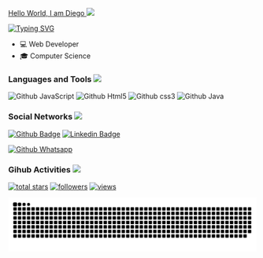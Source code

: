 <a href="]https://www.linkedin.com/in/diego-alves-santana-0720b317a">Hello World, I am Diego  <img src="https://media.giphy.com/media/f9jQLaKJJl6dL0AmmZ/giphy.gif" width="30px"><a/>

[![Typing SVG](https://readme-typing-svg.herokuapp.com?color=%2336BCF7&vCenter=true&lines=My+name+is+Diego%2C+I+am+22+years+old+)](https://github.com/DALSantana/DALSantana/) </h3>



- 💻 Web Developer
- :mortar_board: Computer Science

### Languages and Tools <img src="https://media2.giphy.com/media/u2pmTWUi0MXjyrMaVj/giphy.gif?cid=790b761187ebdb17f9f0e7fa2b0f31a5e3b5b8a4f5a2db0c&rid=giphy.gif&ct=g" width="50px">
![Github JavaScript](https://img.shields.io/badge/JavaScript-F7DF1E?style=style=flat-square&logo=javascript&logoColor=black)
![Github Html5](https://img.shields.io/badge/HTML5-E34F26?style=style=flat-square&logo=html5&logoColor=white)
![Github css3](https://img.shields.io/badge/CSS3-1572B6?style=style=flat-square&logo=css3&logoColor=white)
![Github Java](https://img.shields.io/badge/Java-FF0000?style=style=flat-square&logo=java&logoColor=white)


### Social Networks <img src="https://media.giphy.com/media/fvT2uzkzsSWmmkvl5g/giphy.gif" width="10px">
[![Github Badge](https://img.shields.io/badge/-Github-000?style=flat-square&logo=Github&logoColor=white&link=https://github.com/DALSantana)](https://github.com/DAlSantana)
[![Linkedin Badge](https://img.shields.io/badge/-LinkedIn-blue?style=flat-square&logo=Linkedin&logoColor=white&link=https://www.linkedin.com/in/idavisilveira/)](https://www.linkedin.com/in/diego-alves-santana-0720b317a)

[![Github Whatsapp](https://img.shields.io/badge/whatsapp-00FA9A?style=flat-square&l&logo=whatsapp&logoColor=white&link=https://murilo-farias.netlify.app/)](https://api.whatsapp.com/send?phone=5511985699227)


### Gihub Activities <img src="https://media.giphy.com/media/fvT2uzkzsSWmmkvl5g/giphy.gif" width="10px">
  
<p align="left">
  <a href="https://github.com/unordestino?tab=repositories&sort=stargazers">
    <img alt="total stars" title="Total stars on GitHub" src="https://custom-icon-badges.herokuapp.com/badge/dynamic/json?logo=star&color=55960c&labelColor=488207&label=Stars&style=for-the-badge&query=%24.stars&url=https://api.github-star-counter.workers.dev/user/unordestino"  width="90px"/></a>
  <a href="https://github.com/DALSantana?tab=followers">
    <img alt="followers" title="Follow me on Github" src="https://custom-icon-badges.herokuapp.com/github/followers/unordestino?color=236ad3&labelColor=1155ba&style=for-the-badge&logo=person-add&label=Follow&logoColor=white" width="100px"/></a>
  <a href="https://github.com/DALSantana">
    <img alt="views" title="GitHub profile views" src="https://shields-io-visitor-counter.herokuapp.com/badge?page=unordestino&style=for-the-badge" width="100px" /></a>
</p>
 
 
![Snake animation](https://github.com/wellingtoncarneirobarbosa/wellingtoncarneirobarbosa/blob/output/github-contribution-grid-snake.svg)


